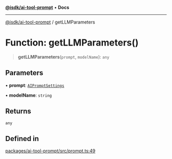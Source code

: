 [**@isdk/ai-tool-prompt**](../README.md) • **Docs**

***

[@isdk/ai-tool-prompt](../globals.md) / getLLMParameters

# Function: getLLMParameters()

> **getLLMParameters**(`prompt`, `modelName`): `any`

## Parameters

• **prompt**: [`AIPromptSettings`](../interfaces/AIPromptSettings.md)

• **modelName**: `string`

## Returns

`any`

## Defined in

[packages/ai-tool-prompt/src/prompt.ts:49](https://github.com/isdk/ai-tool-prompt.js/blob/56ba47e7448def48d7081eb98dbdd2995e67a298/src/prompt.ts#L49)
